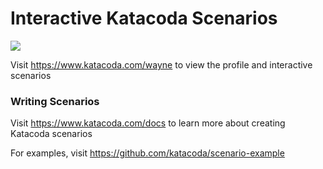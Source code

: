 # Interactive Katacoda Scenarios

[![](http://shields.katacoda.com/katacoda/wayne/count.svg)](https://www.katacoda.com/wayne "Get your profile on Katacoda.com")

Visit https://www.katacoda.com/wayne to view the profile and interactive scenarios

### Writing Scenarios
Visit https://www.katacoda.com/docs to learn more about creating Katacoda scenarios

For examples, visit https://github.com/katacoda/scenario-example
